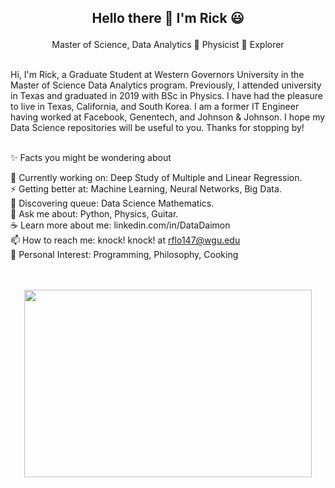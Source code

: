 <h2> <p align="center"> Hello there 👋 I'm Rick 😃 </h2>
   
<p align="center"> 
  Master of Science, Data Analytics 🌱 Physicist 🌱 Explorer
</p>

<br>
Hi, I'm Rick, a Graduate Student at Western Governors University in the Master of Science Data Analytics program. 
Previously, I attended university in Texas and graduated in 2019 with BSc in Physics.
I have had the pleasure to live in Texas, California, and South Korea.
I am a former IT Engineer having worked at Facebook, Genentech, and Johnson & Johnson.
I hope my Data Science repositories will be useful to you.
Thanks for stopping by! <br><br>


✨ Facts you might be wondering about <br>

🔭 Currently working on: Deep Study of Multiple and Linear Regression. <br> 
⚡ Getting better at: Machine Learning, Neural Networks, Big Data. <br>
🌱 Discovering queue: Data Science Mathematics. <br>
💬 Ask me about: Python, Physics, Guitar. <br>
☕ Learn more about me: linkedin.com/in/DataDaimon<br>
📫 How to reach me: knock! knock! at rflo147@wgu.edu <br>
💜 Personal Interest: Programming, Philosophy, Cooking <br><br><br>

<p align="center">
  <img width="460" height="300" src="http://www.fillmurray.com/460/300">
</p><br><br>

<!--
**RickOrTreat/RickOrTreat** is a ✨ _special_ ✨ repository because its `README.md` (this file) appears on your GitHub profile.

Here are some ideas to get you started:

- 🔭 I’m currently working on ...
- 🌱 I’m currently learning ...
- 👯 I’m looking to collaborate on ...
- 🤔 I’m looking for help with ...
- 💬 Ask me about ...
- 📫 How to reach me: ...
- 😄 Pronouns: ...
- ⚡ Fun fact: ...
-->
